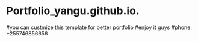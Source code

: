 # Portfolio_yangu.github.io.
#you can custmize this template for better portfolio 
#enjoy it guys 
#phone: +255746856656
